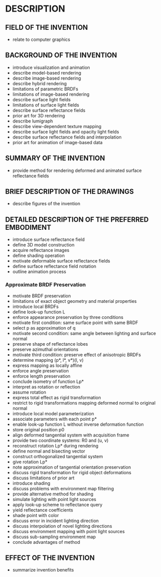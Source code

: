 # DESCRIPTION

## FIELD OF THE INVENTION

- relate to computer graphics

## BACKGROUND OF THE INVENTION

- introduce visualization and animation
- describe model-based rendering
- describe image-based rendering
- describe hybrid rendering
- limitations of parametric BRDFs
- limitations of image-based rendering
- describe surface light fields
- limitations of surface light fields
- describe surface reflectance fields
- prior art for 3D rendering
- describe lumigraph
- describe view-dependent texture mapping
- describe surface light fields and opacity light fields
- describe surface reflectance fields and interpolation
- prior art for animation of image-based data

## SUMMARY OF THE INVENTION

- provide method for rendering deformed and animated surface reflectance fields

## BRIEF DESCRIPTION OF THE DRAWINGS

- describe figures of the invention

## DETAILED DESCRIPTION OF THE PREFERRED EMBODIMENT

- introduce surface reflectance field
- define 3D model construction
- acquire reflectance images
- define shading operation
- motivate deformable surface reflectance fields
- define surface reflectance field notation
- outline animation process

### Approximate BRDF Preservation

- motivate BRDF preservation
- limitations of exact object geometry and material properties
- introduce local BRDFs
- define look-up function L
- enforce appearance preservation by three conditions
- motivate first condition: same surface point with same BRDF
- select p as approximation of q
- motivate second condition: same angle between lighting and surface normal
- preserve shape of reflectance lobes
- preserve azimuthal orientations
- motivate third condition: preserve effect of anisotropic BRDFs
- determine mapping (p*, l*, v*)(l, v)
- express mapping as locally affine
- enforce angle preservation
- enforce length preservation
- conclude isometry of function Lp*
- interpret as rotation or reflection
- assume rotation
- express total effect as rigid transformation
- restrict to rigid transformations mapping deformed normal to original normal
- introduce local model parameterization
- associate parameters with each point p*
- enable look-up function L without inverse deformation function
- store original position p0
- align deformed tangential system with acquisition frame
- provide two coordinate systems: R0 and (u, v)
- reconstruct rotation Lp* during rendering
- define normal and bisecting vector
- construct orthogonalized tangential system
- give rotation Lp*
- note approximation of tangential orientation preservation
- discuss rigid transformation for rigid object deformations
- discuss limitations of prior art
- introduce shading
- discuss problems with environment map filtering
- provide alternative method for shading
- simulate lighting with point light sources
- apply look-up scheme to reflectance query
- yield reflectance coefficients
- shade point with color
- discuss error in incident lighting direction
- discuss interpolation of novel lighting directions
- discuss environment mapping with point light sources
- discuss sub-sampling environment map
- conclude advantages of method

## EFFECT OF THE INVENTION

- summarize invention benefits

